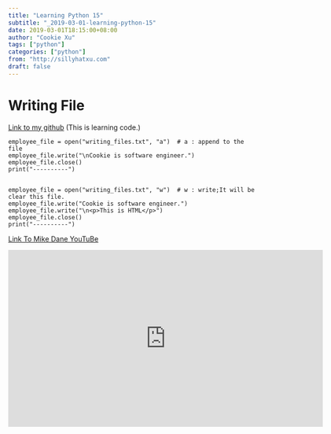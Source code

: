 ```yaml
---
title: "Learning Python 15"
subtitle: "_2019-03-01-learning-python-15"
date: 2019-03-01T18:15:00+08:00
author: "Cookie Xu"
tags: ["python"]
categories: ["python"]
from: "http://sillyhatxu.com"
draft: false
---
```


# Writing File
  
[Link to my github](https://github.com/sillyhatxu/learning-python/blob/master/write_files.py) (This is learning code.)

```
employee_file = open("writing_files.txt", "a")  # a : append to the file
employee_file.write("\nCookie is software engineer.")
employee_file.close()
print("----------")


employee_file = open("writing_files.txt", "w")  # w : write;It will be clear this file.
employee_file.write("Cookie is software engineer.")
employee_file.write("\n<p>This is HTML</p>")
employee_file.close()
print("----------")
```

[Link To Mike Dane YouTuBe](https://www.youtube.com/watch?v=E1gDJU9Q4kg&list=PLLAZ4kZ9dFpMMs5lskzBApYXn0bl7emsW&index=29)

<iframe id="ytplayer" type="text/html" width="640" height="360"
  src="https://www.youtube.com/embed/E1gDJU9Q4kg?origin=https://www.youtube.com/watch?v=E1gDJU9Q4kg&list=PLLAZ4kZ9dFpMMs5lskzBApYXn0bl7emsW&index=29"
  frameborder="0"></iframe>
